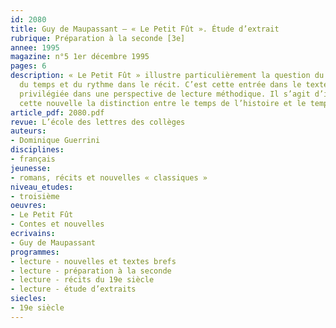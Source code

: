 ```yaml
---
id: 2080
title: Guy de Maupassant – « Le Petit Fût ». Étude d’extrait 
rubrique: Préparation à la seconde [3e]
annee: 1995
magazine: n°5 1er décembre 1995
pages: 6
description: « Le Petit Fût » illustre particulièrement la question du traitement
  du temps et du rythme dans le récit. C’est cette entrée dans le texte qui a été
  privilégiée dans une perspective de lecture méthodique. Il s’agit d’illustrer par
  cette nouvelle la distinction entre le temps de l’histoire et le temps de la narration.
article_pdf: 2080.pdf
revue: L’école des lettres des collèges
auteurs:
- Dominique Guerrini
disciplines:
- français
jeunesse:
- romans, récits et nouvelles « classiques »
niveau_etudes:
- troisième
oeuvres:
- Le Petit Fût
- Contes et nouvelles
ecrivains:
- Guy de Maupassant
programmes:
- lecture - nouvelles et textes brefs
- lecture - préparation à la seconde
- lecture - récits du 19e siècle
- lecture - étude d’extraits
siecles:
- 19e siècle
---
```

